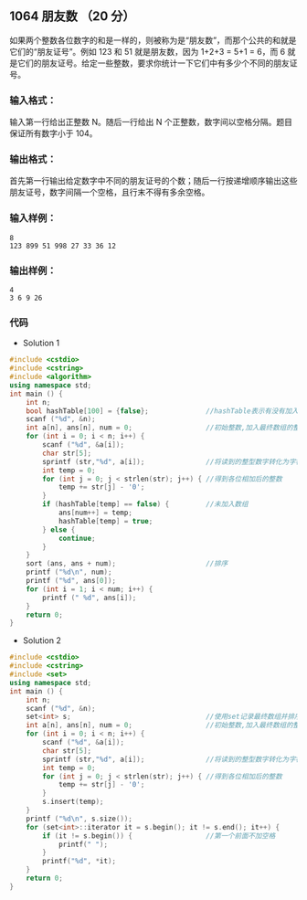 ## 1064 朋友数 （20 分）

如果两个整数各位数字的和是一样的，则被称为是“朋友数”，而那个公共的和就是它们的“朋友证号”。例如 123 和 51 就是朋友数，因为 1+2+3 = 5+1 = 6，而 6 就是它们的朋友证号。给定一些整数，要求你统计一下它们中有多少个不同的朋友证号。

### 输入格式：

输入第一行给出正整数 N。随后一行给出 N 个正整数，数字间以空格分隔。题目保证所有数字小于 104。

### 输出格式：

首先第一行输出给定数字中不同的朋友证号的个数；随后一行按递增顺序输出这些朋友证号，数字间隔一个空格，且行末不得有多余空格。

### 输入样例：

```in
8
123 899 51 998 27 33 36 12
```

### 输出样例：

```out
4
3 6 9 26
```

### 代码

* Solution 1

```c++
#include <cstdio>
#include <cstring>
#include <algorithm> 
using namespace std;
int main () {
	int n;
	bool hashTable[100] = {false}; 				//hashTable表示有没有加入数组，没加入则为false，初始数组为空，将其置为false 
	scanf ("%d", &n);
	int a[n], ans[n], num = 0;					//初始整数,加入最终数组的整数，不同整数的个数 
	for (int i = 0; i < n; i++) {
		scanf ("%d", &a[i]);
		char str[5];
		sprintf (str,"%d", a[i]);				//将读到的整型数字转化为字符串str 
		int temp = 0;				
		for (int j = 0; j < strlen(str); j++) {	//得到各位相加后的整数 
			temp += str[j] - '0'; 
		}								
		if (hashTable[temp] == false) {			//未加入数组 
			ans[num++] = temp;
			hashTable[temp] = true;
		} else {
			continue;
		}
	}
	sort (ans, ans + num); 						//排序 
	printf ("%d\n", num);
	printf ("%d", ans[0]);
	for (int i = 1; i < num; i++) {
		printf (" %d", ans[i]);
	}
	return 0;
}
```

* Solution 2

```c++
#include <cstdio>
#include <cstring>
#include <set>
using namespace std;
int main () {
	int n;
	scanf ("%d", &n);
	set<int> s;									//使用set记录最终数组并排序 
	int a[n], ans[n], num = 0;					//初始整数,加入最终数组的整数，不同整数的个数 
	for (int i = 0; i < n; i++) {
		scanf ("%d", &a[i]);
		char str[5];
		sprintf (str,"%d", a[i]);				//将读到的整型数字转化为字符串str 
		int temp = 0;				
		for (int j = 0; j < strlen(str); j++) {	//得到各位相加后的整数 
			temp += str[j] - '0'; 
		}								
		s.insert(temp);
	}
	printf ("%d\n", s.size());
	for (set<int>::iterator it = s.begin(); it != s.end(); it++) {
		if (it != s.begin()) {					//第一个前面不加空格 
			printf(" ");
		}
		printf("%d", *it);
	}
	return 0;
}
```





